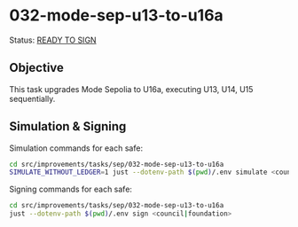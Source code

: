 # 032-mode-sep-u13-to-u16a

Status: [READY TO SIGN]()

## Objective

This task upgrades Mode Sepolia to U16a, executing U13, U14, U15 sequentially.

## Simulation & Signing

Simulation commands for each safe:
```bash
cd src/improvements/tasks/sep/032-mode-sep-u13-to-u16a
SIMULATE_WITHOUT_LEDGER=1 just --dotenv-path $(pwd)/.env simulate <council|foundation>
```

Signing commands for each safe:
```bash
cd src/improvements/tasks/sep/032-mode-sep-u13-to-u16a
just --dotenv-path $(pwd)/.env sign <council|foundation>
```
